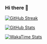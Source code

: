### Hi there 👋

<!--
**vladalive/vladalive** is a ✨ _special_ ✨ repository because its `README.md` (this file) appears on your GitHub profile.

Here are some ideas to get you started:

- 🔭 I’m currently working on ...
- 🌱 I’m currently learning ...
- 👯 I’m looking to collaborate on ...
- 🤔 I’m looking for help with ...
- 💬 Ask me about ...
- 📫 How to reach me: ...
- 😄 Pronouns: ...
- ⚡ Fun fact: ...
-->

[![GitHub Streak](https://github-readme-streak-stats.herokuapp.com?user=vladalive&theme=onedark)](#)

[![GitHub Stats](https://github-readme-stats.vercel.app/api?username=vladalive&theme=onedark&show_icons=true&count_private=true)](https://github.com/vladalive)

[![WakaTime Stats](https://github-readme-stats.vercel.app/api/wakatime?username=@vladalive&theme=onedark&langs_count=10&range=last_7_days)](https://wakatime.com/@vladalive)
